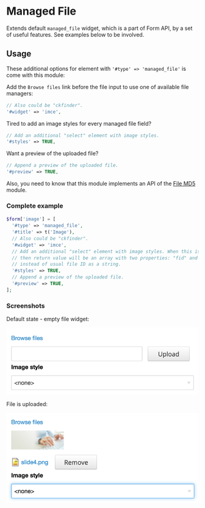 # Managed File

Extends default `managed_file` widget, which is a part of Form API, by a set of useful features. See examples below to be involved.

## Usage

These additional options for element with `'#type' => 'managed_file'` is come with this module:

Add the `Browse files` link before the file input to use one of available file managers:

```php
// Also could be "ckfinder".
'#widget' => 'imce',
```

Tired to add an image styles for every managed file field?

```php
// Add an additional "select" element with image styles.
'#styles' => TRUE,
```

Want a preview of the uploaded file?

```php
// Append a preview of the uploaded file.
'#preview' => TRUE,
```

Also, you need to know that this module implements an API of the [File MD5](https://drupal.org/project/file_md5) module.

### Complete example

```php
$form['image'] = [
  '#type' => 'managed_file',
  '#title' => t('Image'),
  // Also could be "ckfinder".
  '#widget' => 'imce',
  // Add an additional "select" element with image styles. When this is TRUE,
  // then return value will be an array with two properties: "fid" and "style"
  // instead of usual file ID as a string.
  '#styles' => TRUE,
  // Append a preview of the uploaded file.
  '#preview' => TRUE,
];
```

### Screenshots

Default state - empty file widget:

![Empty file widget](screenshots/empty.png)

File is uploaded:

![File is uploaded](screenshots/attached.png)
